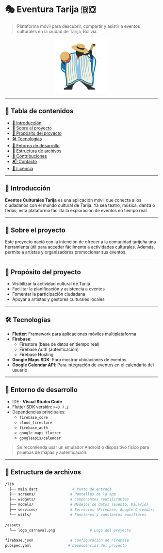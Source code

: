 # 🎭 Eventura Tarija 🇧🇴

> Plataforma móvil para descubrir, compartir y asistir a eventos culturales en la ciudad de Tarija, Bolivia.

<p align="center">
  <img src="assets/logo_carnaval.png" alt="Logo del proyecto" width="180"/>
</p>

---

## 📖 Tabla de contenidos

- [📖 Introducción](#📖-introducción)
- [📌 Sobre el proyecto](#📌-sobre-el-proyecto)
- [🎯 Propósito del proyecto](#🎯-propósito-del-proyecto)
- [🛠️ Tecnologías](#️🛠️-tecnologías)
- [🧪 Entorno de desarrollo](#🧪-entorno-de-desarrollo)
- [📁 Estructura de archivos](#📁-estructura-de-archivos)
- [🤝 Contribuciones](#🤝-contribuciones)
- [📬 Contacto](#📬-contacto)
- [📄 Licencia](#📄-licencia)

---

## 📖 Introducción

**Eventos Culturales Tarija** es una aplicación móvil que conecta a los ciudadanos con el mundo cultural de Tarija. Ya sea teatro, música, danza o ferias, esta plataforma facilita la exploración de eventos en tiempo real.

---

## 📌 Sobre el proyecto

Este proyecto nació con la intención de ofrecer a la comunidad tarijeña una herramienta útil para acceder fácilmente a actividades culturales. Además, permite a artistas y organizadores promocionar sus eventos.

---

## 🎯 Propósito del proyecto

- Visibilizar la actividad cultural de Tarija
- Facilitar la planificación y asistencia a eventos
- Fomentar la participación ciudadana
- Apoyar a artistas y gestores culturales locales

---

## 🛠️ Tecnologías

- **Flutter**: Framework para aplicaciones móviles multiplataforma
- **Firebase**:
  - Firestore (base de datos en tiempo real)
  - Firebase Auth (autenticación)
  - Firebase Hosting
- **Google Maps SDK**: Para mostrar ubicaciones de eventos
- **Google Calendar API**: Para integración de eventos en el calendario del usuario

---

## 🧪 Entorno de desarrollo

- IDE : **Visual Studio Code**
- Flutter SDK versión: `>=3.7.2`
- Dependencias principales:
  - `firebase_core`
  - `cloud_firestore`
  - `firebase_auth`
  - `google_maps_flutter`
  - `googleapis/calendar`

> Se recomienda usar un emulador Android o dispositivo físico para pruebas de mapas y autenticación.

---

## 📁 Estructura de archivos

```bash
/lib
  ├── main.dart                # Punto de entrada
  ├── screens/                # Pantallas de la app
  ├── widgets/                # Componentes reutilizables
  ├── models/                 # Modelos de datos (Evento, Usuario)
  ├── services/               # Servicios (Firebase, Google Calendar)
  └── utils/                  # Funciones y constantes auxiliares

/assets
  └── logo_carnaval.png                # Logo del proyecto

firebase.json                 # Configuración de Firebase
pubspec.yaml                 # Dependencias del proyecto
